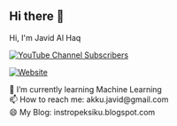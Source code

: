 ## Hi there 👋

<!--
**javid321/javid321** is a ✨ _special_ ✨ repository because its `README.md` (this file) appears on your GitHub profile.
--!>

<p>Hi, I'm Javid Al Haq</p>

<p>
<a href="https://www.youtube.com/@SinauQ">
<img alt="YouTube Channel Subscribers" src="https://img.shields.io/youtube/channel/subscribers/UC4ph6ddvWh9FCURnHT6Mjsw?style=flat&logo=youtube&logoSize=auto&label=YouTube">
</a></p>

<p>
<a href="https://instropeksiku.blogspot.com">
<img alt="Website" src="https://img.shields.io/website?url=https%3A%2F%2Finstropeksiku.blogspot.com%2F&style=flat&logo=blogger&label=My%20Blog&color=white">
</a></p>

🌱 I’m currently learning Machine Learning</br>
📫 How to reach me: akku.javid@gmail.com</br>
😄 My Blog: instropeksiku.blogspot.com</br>

